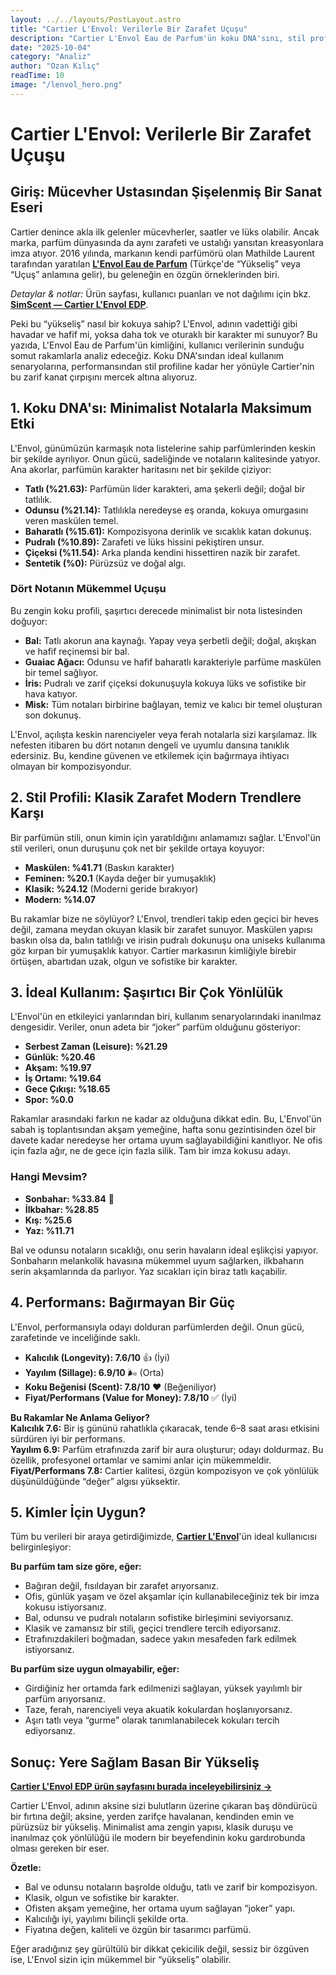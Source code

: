 ```yaml
---
layout: ../../layouts/PostLayout.astro
title: "Cartier L'Envol: Verilerle Bir Zarafet Uçuşu"
description: "Cartier L'Envol Eau de Parfum'ün koku DNA'sını, stil profilini, ideal kullanımını ve performansını kullanıcı verileriyle analiz eden kapsamlı inceleme."
date: "2025-10-04"
category: "Analiz"
author: "Ozan Kılıç"
readTime: 10
image: "/lenvol_hero.png"
---
```


# Cartier L'Envol: Verilerle Bir Zarafet Uçuşu

## Giriş: Mücevher Ustasından Şişelenmiş Bir Sanat Eseri

Cartier denince akla ilk gelenler mücevherler, saatler ve lüks olabilir. Ancak marka, parfüm dünyasında da aynı zarafeti ve ustalığı yansıtan kreasyonlara imza atıyor. 2016 yılında, markanın kendi parfümörü olan Mathilde Laurent tarafından yaratılan **[L'Envol Eau de Parfum](https://www.simscent.com/p/cartier/lenvol-eau-de-parfum)** (Türkçe'de “Yükseliş” veya “Uçuş” anlamına gelir), bu geleneğin en özgün örneklerinden biri.

*Detaylar & notlar:* Ürün sayfası, kullanıcı puanları ve not dağılımı için bkz. **[SimScent — Cartier L'Envol EDP](https://www.simscent.com/p/cartier/lenvol-eau-de-parfum)**.

Peki bu “yükseliş” nasıl bir kokuya sahip? L'Envol, adının vadettiği gibi havadar ve hafif mi, yoksa daha tok ve oturaklı bir karakter mi sunuyor? Bu yazıda, L'Envol Eau de Parfum'ün kimliğini, kullanıcı verilerinin sunduğu somut rakamlarla analiz edeceğiz. Koku DNA'sından ideal kullanım senaryolarına, performansından stil profiline kadar her yönüyle Cartier'nin bu zarif kanat çırpışını mercek altına alıyoruz.

## 1. Koku DNA'sı: Minimalist Notalarla Maksimum Etki

L'Envol, günümüzün karmaşık nota listelerine sahip parfümlerinden keskin bir şekilde ayrılıyor. Onun gücü, sadeliğinde ve notaların kalitesinde yatıyor. Ana akorlar, parfümün karakter haritasını net bir şekilde çiziyor:

- **Tatlı (%21.63):** Parfümün lider karakteri, ama şekerli değil; doğal bir tatlılık.
- **Odunsu (%21.14):** Tatlılıkla neredeyse eş oranda, kokuya omurgasını veren maskülen temel.
- **Baharatlı (%15.61):** Kompozisyona derinlik ve sıcaklık katan dokunuş.
- **Pudralı (%10.89):** Zarafeti ve lüks hissini pekiştiren unsur.
- **Çiçeksi (%11.54):** Arka planda kendini hissettiren nazik bir zarafet.
- **Sentetik (%0):** Pürüzsüz ve doğal algı.

### Dört Notanın Mükemmel Uçuşu

Bu zengin koku profili, şaşırtıcı derecede minimalist bir nota listesinden doğuyor:

- **Bal:** Tatlı akorun ana kaynağı. Yapay veya şerbetli değil; doğal, akışkan ve hafif reçinemsi bir bal.
- **Guaiac Ağacı:** Odunsu ve hafif baharatlı karakteriyle parfüme maskülen bir temel sağlıyor.
- **İris:** Pudralı ve zarif çiçeksi dokunuşuyla kokuya lüks ve sofistike bir hava katıyor.
- **Misk:** Tüm notaları birbirine bağlayan, temiz ve kalıcı bir temel oluşturan son dokunuş.

L'Envol, açılışta keskin narenciyeler veya ferah notalarla sizi karşılamaz. İlk nefesten itibaren bu dört notanın dengeli ve uyumlu dansına tanıklık edersiniz. Bu, kendine güvenen ve etkilemek için bağırmaya ihtiyacı olmayan bir kompozisyondur.

## 2. Stil Profili: Klasik Zarafet Modern Trendlere Karşı

Bir parfümün stili, onun kimin için yaratıldığını anlamamızı sağlar. L'Envol'ün stil verileri, onun duruşunu çok net bir şekilde ortaya koyuyor:

- **Maskülen: %41.71** (Baskın karakter)
- **Feminen: %20.1** (Kayda değer bir yumuşaklık)
- **Klasik: %24.12** (Moderni geride bırakıyor)
- **Modern: %14.07**

Bu rakamlar bize ne söylüyor? L'Envol, trendleri takip eden geçici bir heves değil, zamana meydan okuyan klasik bir zarafet sunuyor. Maskülen yapısı baskın olsa da, balın tatlılığı ve irisin pudralı dokunuşu ona uniseks kullanıma göz kırpan bir yumuşaklık katıyor. Cartier markasının kimliğiyle birebir örtüşen, abartıdan uzak, olgun ve sofistike bir karakter.

## 3. İdeal Kullanım: Şaşırtıcı Bir Çok Yönlülük

L'Envol'ün en etkileyici yanlarından biri, kullanım senaryolarındaki inanılmaz dengesidir. Veriler, onun adeta bir “joker” parfüm olduğunu gösteriyor:

- **Serbest Zaman (Leisure): %21.29**
- **Günlük: %20.46**
- **Akşam: %19.97**
- **İş Ortamı: %19.64**
- **Gece Çıkışı: %18.65**
- **Spor: %0.0**

Rakamlar arasındaki farkın ne kadar az olduğuna dikkat edin. Bu, L'Envol'ün sabah iş toplantısından akşam yemeğine, hafta sonu gezintisinden özel bir davete kadar neredeyse her ortama uyum sağlayabildiğini kanıtlıyor. Ne ofis için fazla ağır, ne de gece için fazla silik. Tam bir imza kokusu adayı.

### Hangi Mevsim?

- **Sonbahar: %33.84** 🍂
- **İlkbahar: %28.85**
- **Kış: %25.6**
- **Yaz: %11.71**

Bal ve odunsu notaların sıcaklığı, onu serin havaların ideal eşlikçisi yapıyor. Sonbaharın melankolik havasına mükemmel uyum sağlarken, ilkbaharın serin akşamlarında da parlıyor. Yaz sıcakları için biraz tatlı kaçabilir.

## 4. Performans: Bağırmayan Bir Güç

L'Envol, performansıyla odayı dolduran parfümlerden değil. Onun gücü, zarafetinde ve inceliğinde saklı.

- **Kalıcılık (Longevity): 7.6/10** 👍 (İyi)
- **Yayılım (Sillage): 6.9/10** 🌬️ (Orta)
- **Koku Beğenisi (Scent): 7.8/10** ❤️ (Beğeniliyor)
- **Fiyat/Performans (Value for Money): 7.8/10** ✅ (İyi)

**Bu Rakamlar Ne Anlama Geliyor?**  
**Kalıcılık 7.6:** Bir iş gününü rahatlıkla çıkaracak, tende 6–8 saat arası etkisini sürdüren iyi bir performans.  
**Yayılım 6.9:** Parfüm etrafınızda zarif bir aura oluşturur; odayı doldurmaz. Bu özellik, profesyonel ortamlar ve samimi anlar için mükemmeldir.  
**Fiyat/Performans 7.8:** Cartier kalitesi, özgün kompozisyon ve çok yönlülük düşünüldüğünde “değer” algısı yüksektir.

## 5. Kimler İçin Uygun?

Tüm bu verileri bir araya getirdiğimizde, **[Cartier L'Envol](https://www.simscent.com/p/cartier/lenvol-eau-de-parfum)**'ün ideal kullanıcısı belirginleşiyor:

**Bu parfüm tam size göre, eğer:**

- Bağıran değil, fısıldayan bir zarafet arıyorsanız.
- Ofis, günlük yaşam ve özel akşamlar için kullanabileceğiniz tek bir imza kokusu istiyorsanız.
- Bal, odunsu ve pudralı notaların sofistike birleşimini seviyorsanız.
- Klasik ve zamansız bir stili, geçici trendlere tercih ediyorsanız.
- Etrafınızdakileri boğmadan, sadece yakın mesafeden fark edilmek istiyorsanız.

**Bu parfüm size uygun olmayabilir, eğer:**

- Girdiğiniz her ortamda fark edilmenizi sağlayan, yüksek yayılımlı bir parfüm arıyorsanız.
- Taze, ferah, narenciyeli veya akuatik kokulardan hoşlanıyorsanız.
- Aşırı tatlı veya “gurme” olarak tanımlanabilecek kokuları tercih ediyorsanız.

## Sonuç: Yere Sağlam Basan Bir Yükseliş

**[Cartier L'Envol EDP ürün sayfasını burada inceleyebilirsiniz →](https://www.simscent.com/p/cartier/lenvol-eau-de-parfum)**

Cartier L'Envol, adının aksine sizi bulutların üzerine çıkaran baş döndürücü bir fırtına değil; aksine, yerden zarifçe havalanan, kendinden emin ve pürüzsüz bir yükseliş. Minimalist ama zengin yapısı, klasik duruşu ve inanılmaz çok yönlülüğü ile modern bir beyefendinin koku gardırobunda olması gereken bir eser.

**Özetle:**  
- Bal ve odunsu notaların başrolde olduğu, tatlı ve zarif bir kompozisyon.  
- Klasik, olgun ve sofistike bir karakter.  
- Ofisten akşam yemeğine, her ortama uyum sağlayan “joker” yapı.  
- Kalıcılığı iyi, yayılımı bilinçli şekilde orta.  
- Fiyatına değen, kaliteli ve özgün bir tasarımcı parfümü.

Eğer aradığınız şey gürültülü bir dikkat çekicilik değil, sessiz bir özgüven ise, L'Envol sizin için mükemmel bir “yükseliş” olabilir.
